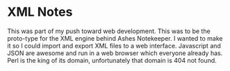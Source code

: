 # XML Notes
This was part of my push toward web development. This was to be the proto-type for the XML engine behind Ashes Notekeeper. I wanted to make it so I could import and export XML files to a web interface. Javascript and JSON are awesome and run in a web browser which everyone already has. Perl is the king of its domain, unfortunately that domain is 404 not found.
